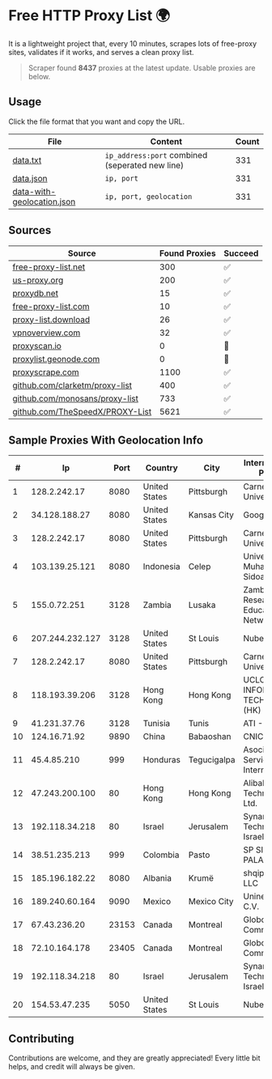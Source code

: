 
# Free HTTP Proxy List 🌍

It is a lightweight project that, every 10 minutes, scrapes lots of free-proxy sites, validates if it works, and serves a clean proxy list.


> Scraper found **8437** proxies at the latest update. Usable proxies are below.

## Usage

Click the file format that you want and copy the URL.


|File|Content|Count|
|----|-------|-----|
|[data.txt](https://raw.githubusercontent.com/themiralay/Proxy-List-World/master/data.txt)|`ip_address:port` combined (seperated new line)|331|
|[data.json](https://raw.githubusercontent.com/themiralay/Proxy-List-World/master/data.json)|`ip, port`|331|
|[data-with-geolocation.json](https://raw.githubusercontent.com/themiralay/Proxy-List-World/master/data-with-geolocation.json)|`ip, port, geolocation`|331|

## Sources

|Source|Found Proxies|Succeed|
|------|-------------|-------|
|[free-proxy-list.net](https://free-proxy-list.net)|300|✅|
|[us-proxy.org](https://www.us-proxy.org)|200|✅|
|[proxydb.net](http://proxydb.net)|15|✅|
|[free-proxy-list.com](https://free-proxy-list.com/?page=&port=&type%5B%5D=http&type%5B%5D=https&up_time=0&search=Search)|10|✅|
|[proxy-list.download](https://www.proxy-list.download/HTTP)|26|✅|
|[vpnoverview.com](https://vpnoverview.com/privacy/anonymous-browsing/free-proxy-servers)|32|✅|
|[proxyscan.io](https://www.proxyscan.io)|0|🚫|
|[proxylist.geonode.com](https://proxylist.geonode.com/api/proxy-list?limit=300&page=1&sort_by=lastChecked&sort_type=desc&protocols=http,https)|0|🚫|
|[proxyscrape.com](https://api.proxyscrape.com/v2/?request=displayproxies&protocol=http&timeout=10000&country=all&ssl=all&anonymity=all)|1100|✅|
|[github.com/clarketm/proxy-list](https://raw.githubusercontent.com/clarketm/proxy-list/master/proxy-list-raw.txt)|400|✅|
|[github.com/monosans/proxy-list](https://raw.githubusercontent.com/monosans/proxy-list/main/proxies/http.txt)|733|✅|
|[github.com/TheSpeedX/PROXY-List](https://raw.githubusercontent.com/TheSpeedX/PROXY-List/master/http.txt)|5621|✅|


## Sample Proxies With Geolocation Info

|#|Ip|Port|Country|City|Internet Service Provider|
|-|--|----|-------|----|-------------------------|
|1|128.2.242.17|8080|United States|Pittsburgh|Carnegie Mellon University|
|2|34.128.188.27|8080|United States|Kansas City|Google LLC|
|3|128.2.242.17|8080|United States|Pittsburgh|Carnegie Mellon University|
|4|103.139.25.121|8080|Indonesia|Celep|Universitas Muhammadiyah Sidoarjo|
|5|155.0.72.251|3128|Zambia|Lusaka|Zambia Research and Education Network|
|6|207.244.232.127|3128|United States|St Louis|Nubes, LLC|
|7|128.2.242.17|8080|United States|Pittsburgh|Carnegie Mellon University|
|8|118.193.39.206|3128|Hong Kong|Hong Kong|UCLOUD INFORMATION TECHNOLOGY (HK) LIMITED|
|9|41.231.37.76|3128|Tunisia|Tunis|ATI - ISP|
|10|124.16.71.92|9890|China|Babaoshan|CNIC-CAS|
|11|45.4.85.210|999|Honduras|Tegucigalpa|Asociacion De Servicio De Internet S. De RL|
|12|47.243.200.100|80|Hong Kong|Hong Kong|Alibaba (US) Technology Co., Ltd.|
|13|192.118.34.218|80|Israel|Jerusalem|Synamedia Technologies Israel Ltd|
|14|38.51.235.213|999|Colombia|Pasto|SP SISTEMAS PALACIOS LTDA|
|15|185.196.182.22|8080|Albania|Krumë|shqiponjaisp.al LLC|
|16|189.240.60.164|9090|Mexico|Mexico City|Uninet S.A. de C.V.|
|17|67.43.236.20|23153|Canada|Montreal|GloboTech Communications|
|18|72.10.164.178|23405|Canada|Montreal|GloboTech Communications|
|19|192.118.34.218|80|Israel|Jerusalem|Synamedia Technologies Israel Ltd|
|20|154.53.47.235|5050|United States|St Louis|Nubes, LLC|



## Contributing

Contributions are welcome, and they are greatly appreciated! Every
little bit helps, and credit will always be given.

